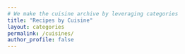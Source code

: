 ```yaml
---
# We make the cuisine archive by leveraging categories
title: "Recipes by Cuisine"
layout: categories
permalink: /cuisines/
author_profile: false
---
```

